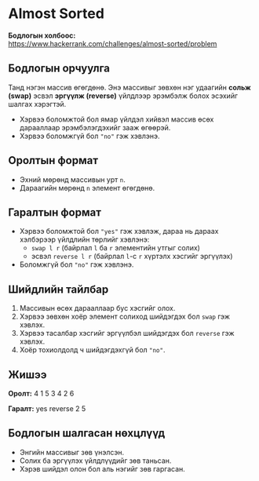 # Almost Sorted

**Бодлогын холбоос:**  
https://www.hackerrank.com/challenges/almost-sorted/problem

## Бодлогын орчуулга

Танд нэгэн массив өгөгдөнө. Энэ массивыг зөвхөн нэг удаагийн **сольж (swap)** эсвэл **эргүүлж (reverse)** үйлдлээр эрэмбэлж болох эсэхийг шалгах хэрэгтэй.

- Хэрвээ боломжтой бол ямар үйлдэл хийвэл массив өсөх дарааллаар эрэмбэлэгдэхийг зааж өгөөрэй.
- Хэрвээ боломжгүй бол `"no"` гэж хэвлэнэ.

## Оролтын формат

- Эхний мөрөнд массивын урт `n`.
- Дараагийн мөрөнд `n` элемент өгөгдөнө.

## Гаралтын формат

- Хэрвээ боломжтой бол `"yes"` гэж хэвлэж, дараа нь дараах хэлбэрээр үйлдлийн төрлийг хэвлэнэ:
  - `swap l r` (байрлал `l` ба `r` элементийн утгыг солих)
  - эсвэл `reverse l r` (байрлал `l`-с `r` хүртэлх хэсгийг эргүүлэх)
- Боломжгүй бол `"no"` гэж хэвлэнэ.

## Шийдлийн тайлбар

1. Массивын өсөх дарааллаар бус хэсгийг олох.
2. Хэрвээ зөвхөн хоёр элемент солиход шийдэгдэх бол `swap` гэж хэвлэх.
3. Хэрвээ тасалбар хэсгийг эргүүлбэл шийдэгдэх бол `reverse` гэж хэвлэх.
4. Хоёр тохиолдолд ч шийдэгдэхгүй бол `"no"`.

## Жишээ

**Оролт:**
4
1 5 3 4 2 6

**Гаралт:**
yes
reverse 2 5

## Бодлогын шалгасан нөхцлүүд

- Энгийн массивыг зөв үнэлсэн.
- Солих ба эргүүлэх үйлдлүүдийг зөв таньсан.
- Хэрэв шийдэл олон бол аль нэгийг зөв гаргасан.